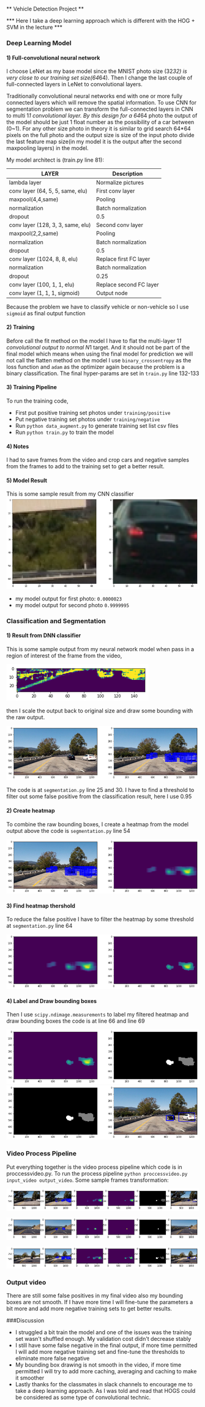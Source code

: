 ** Vehicle Detection Project **

*** Here I take a deep learning approach which is different with the HOG + SVM in the lecture ***

[//]: # (Image References)
[image1]: output_images/cnn_output.png
[image2]: output_images/raw_feature_map.png
[image3]: output_images/raw_bb_1.png
[image4]: output_images/raw_hm_1.png
[image5]: output_images/filtered_hm_1.png
[image6]: output_images/labels_map.png
[image7]: output_images/labeled_hm.png
[image8]: output_images/draw_label.png
[image9]: output_images/full_proccess_1.png
[image10]: output_images/full_process_2.png
[image11]: output_images/full_process_3.png


### Deep Learning Model

#### 1) Full-convolutional neural network
I choose LeNet as my base model since the MNIST photo size (32*32) is very close to our training set size(64*64). Then I change the last couple of full-connected layers in LeNet to convolutional layers.

Traditionally convolutional neural networks end with one or more fully connected layers which will remove the spatial information. To use CNN for segmentation problem we can transform the full-connected layers in CNN to multi 1*1 convolutional layer. By this design for a 64*64 photo the output of the model should be just 1 float number as the possibility of a car between (0~1). For any other size photo in theory it is similar to grid search 64*64 pixels on the full photo and the output size is size of the input photo divide the last feature map size(in my model it is the output after the second maxpooling layers) in the model.

 My model architect is (train.py line 81):

| LAYER | Description|
| ----- | ---------- |
| lambda layer| Normalize pictures|
| conv layer (64, 5, 5, same, elu)| First conv layer|
| maxpool(4,4,same)| Pooling|
| normalization| Batch normalization|
| dropout| 0.5 |
| conv layer (128, 3, 3, same, elu)|Second conv layer|
| maxpool(2,2,same)|Pooling|
|normalization| Batch normalization|
| dropout| 0.5|
| conv layer (1024, 8, 8, elu)| Replace first FC layer|
|normalization| Batch normalization|
| dropout| 0.25|
| conv layer (100, 1, 1, elu)| Replace second FC layer|
| conv layer (1, 1, 1, sigmoid)|Output node|

Because the problem we have to classify vehicle or non-vehicle so I use `sigmoid` as final output function

#### 2) Training
Before call the fit method on the model I have to flat the multi-layer 1*1 convolutional output to normal N*1 target. And it should not be part of the final model which means when using the final model for prediction we will not call the flatten method on the model
I use `binary_crossentropy` as the loss function and `adam` as the optimizer again because the problem is a binary classification. The final hyper-params are set in `train.py` line 132-133

#### 3) Training Pipeline
To run the training code,
* First put positive training set photos under `training/positive`
* Put negative training set photos under `training/negative`
* Run `python data_augment.py` to generate training set list csv files
* Run `python train.py` to train the model

#### 4) Notes
I had to save frames from the video and crop cars and negative samples from the frames to add to the training set to get a better result.

#### 5) Model Result
This is some sample result from my CNN classifier
![model-result][image1]
* my model output for first photo: `0.0000023`
* my model output for second photo `0.9999995`

### Classification and Segmentation

#### 1) Result from DNN classifier
This is some sample output from my neural network model when pass in a region of interest of the frame from the video,

![model-result][image2]

then I scale the output back to original size and draw some bounding with the raw output.

![model-result][image3]

The code is at `segmentation.py` line 25 and 30. I have to find a threshold to filter out some false positive from the classification result, here I use 0.95

#### 2) Create heatmap
To combine the raw bounding boxes, I create a heatmap from the model output above the code is `segmentation.py` line 54

![model-result][image4]

#### 3) Find heatmap thershold
To reduce the false positive I have to filter the heatmap by some threshold at `segmentation.py` line 64

![model-result][image5]

#### 4) Label and Draw bounding boxes
Then I use `scipy.ndimage.measurements` to label my filtered heatmap and draw bounding boxes the code is at line 66 and line 69

![model-result][image7]
![model-result][image8]

### Video Process Pipeline
Put everything together is the video process pipeline which code is in proccessvideo.py. To run the process pipeline `python proccessvideo.py input_video output_video`. Some sample frames transformation:

![model-result][image9]

![model-result][image10]

![model-result][image11]

### Output video
There are still some false positives in my final video also my bounding boxes are not smooth. If I have more time I will fine-tune the parameters a bit more and add more negative training sets to get better results.



###Discussion

* I struggled a bit train the model and one of the issues was the training set wasn't shuffled enough. My validation cost didn't decrease stably
* I still have some false negative in the final output, if more time permitted I will add more negative training set and fine-tune the thresholds to eliminate more false negative
* My bounding box drawing is not smooth in the video, if more time permitted I will try to add more caching, averaging and caching to make it smoother
* Lastly thanks for the classmates in slack channels to encourage me to take a deep learning approach. As I was told and read that HOGS could be considered as some type of convolutional technic.

